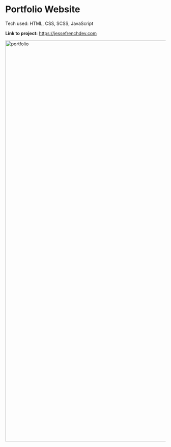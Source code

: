 # Portfolio Website
Tech used: HTML, CSS, SCSS, JavaScript

**Link to project:** https://jessefrenchdev.com

<img width="1262" alt="portfolio" src="https://user-images.githubusercontent.com/106822556/220685751-fb0fa949-3d2b-40d7-9f96-84b8f7027320.png">
